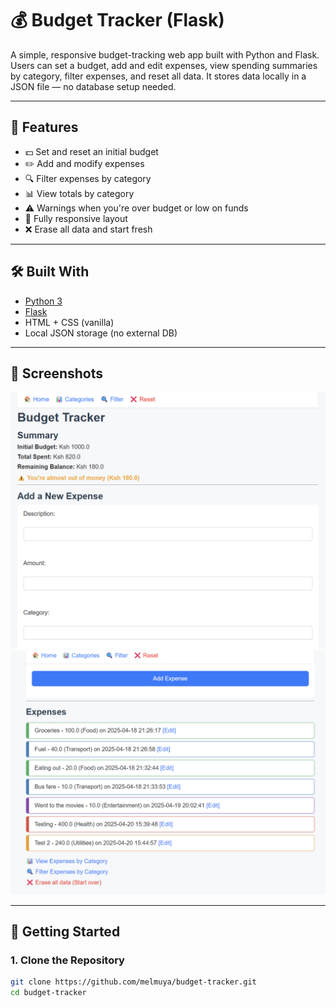 # 💰 Budget Tracker (Flask)

A simple, responsive budget-tracking web app built with Python and Flask. Users can set a budget, add and edit expenses, view spending summaries by category, filter expenses, and reset all data. It stores data locally in a JSON file — no database setup needed.

---

## 🚀 Features

- 💵 Set and reset an initial budget
- ✏️ Add and modify expenses
- 🔍 Filter expenses by category
- 📊 View totals by category
- ⚠️ Warnings when you're over budget or low on funds
- 📱 Fully responsive layout
- ❌ Erase all data and start fresh

---

## 🛠 Built With

- [Python 3](https://www.python.org/)
- [Flask](https://flask.palletsprojects.com/)
- HTML + CSS (vanilla)
- Local JSON storage (no external DB)

---

## 📸 Screenshots

![alt text](image-1.png)
![alt text](image.png)

---

## 🧪 Getting Started

### 1. Clone the Repository

```bash
git clone https://github.com/melmuya/budget-tracker.git
cd budget-tracker

